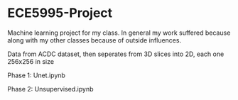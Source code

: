# ECE5995-Project
Machine learning project for my class. In general my work suffered because along with my other classes because of outside influences.

Data from ACDC dataset, then seperates from 3D slices into 2D, each one 256x256 in size

Phase 1:
  Unet.ipynb
  
Phase 2:
  Unsupervised.ipynb
